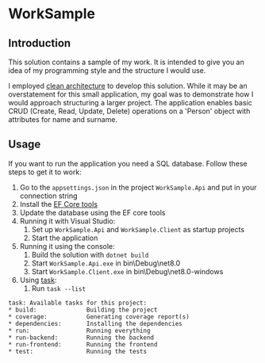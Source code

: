 # WorkSample

## Introduction

This solution contains a sample of my work. It is intended to give you an idea of my programming style and the structure I would use.


I employed [clean architecture](https://netsharpdev.com/images/posts/shape.png) to develop this solution. While it may be an overstatement for this small application, my goal was to demonstrate how I would approach structuring a larger project. 
The application enables basic CRUD (Create, Read, Update, Delete) operations on a 'Person' object with attributes for name and surname.

## Usage

If you want to run the application you need a SQL database. Follow these steps to get it to work:
1. Go to the `appsettings.json` in the project `WorkSample.Api` and put in your connection string
1. Install the [EF Core tools](https://learn.microsoft.com/en-us/ef/core/cli/)
1. Update the database using the EF core tools
1. Running it with Visual Studio:
	1. Set up `WorkSample.Api` and `WorkSample.Client` as startup projects
	1. Start the application
1. Running it using the console:
	1. Build the solution with `dotnet build`
	1. Start `WorkSample.Api.exe` in bin\Debug\net8.0 
	1. Start `WorkSample.Client.exe` in bin\Debug\net8.0-windows
1. Using [task](https://taskfile.dev):
	1. Run `task --list`

```shell
task: Available tasks for this project:
* build:              Building the project
* coverage:           Generating coverage report(s)
* dependencies:       Installing the dependencies
* run:                Running everything
* run-backend:        Running the backend
* run-frontend:       Running the frontend
* test:               Running the tests
```
